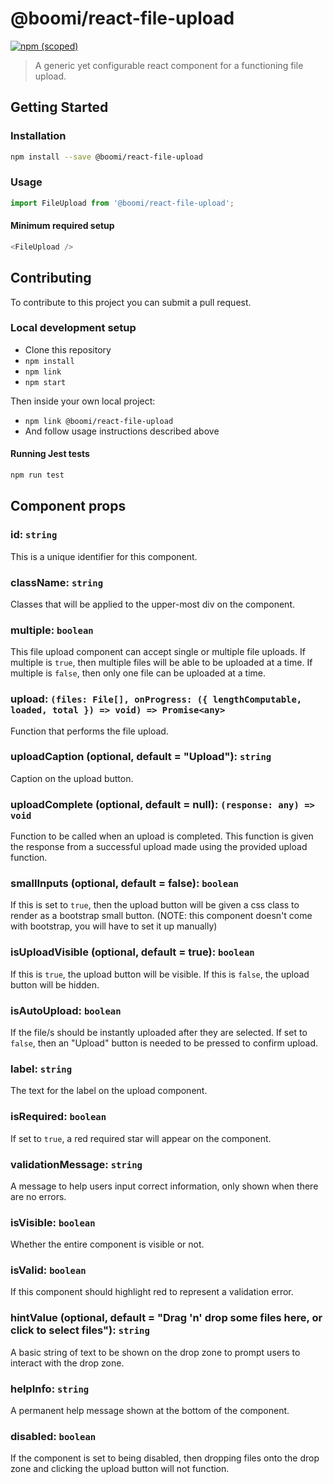 # @boomi/react-file-upload

[![npm (scoped)](https://img.shields.io/npm/v/@boomi/react-file-upload.svg?style=flat-square)](https://www.npmjs.com/package/@boomi/react-file-upload)

> A generic yet configurable react component for a functioning file upload.

## Getting Started
### Installation

```sh
npm install --save @boomi/react-file-upload
```

### Usage

```js
import FileUpload from '@boomi/react-file-upload';
```

#### Minimum required setup

```js
<FileUpload />
```

## Contributing

To contribute to this project you can submit a pull request.

### Local development setup

* Clone this repository
* `npm install`
* `npm link`
* `npm start`

Then inside your own local project:
* `npm link @boomi/react-file-upload`
* And follow usage instructions described above

#### Running Jest tests

```sh
npm run test
```

## Component props
### id: `string`
This is a unique identifier for this component.

### className: `string`
Classes that will be applied to the upper-most div on the component.

### multiple: `boolean`
This file upload component can accept single or multiple file uploads.
If multiple is `true`, then multiple files will be able to be uploaded at a time.
If multiple is `false`, then only one file can be uploaded at a time.

### upload: `(files: File[], onProgress: ({ lengthComputable, loaded, total }) => void) => Promise<any>`
Function that performs the file upload.

### uploadCaption (optional, default = "Upload"): `string`
Caption on the upload button.

### uploadComplete (optional, default = null): `(response: any) => void`
Function to be called when an upload is completed.
This function is given the response from a successful upload made using the provided upload function.

### smallInputs (optional, default = false): `boolean`
If this is set to `true`, then the upload button will be given a css class to render as a bootstrap small button.
(NOTE: this component doesn't come with bootstrap, you will have to set it up manually)

### isUploadVisible (optional, default = true): `boolean`
If this is `true`, the upload button will be visible.
If this is `false`, the upload button will be hidden.

### isAutoUpload: `boolean`
If the file/s should be instantly uploaded after they are selected.
If set to `false`, then an "Upload" button is needed to be pressed to confirm upload.

### label: `string`
The text for the label on the upload component.

### isRequired: `boolean`
If set to `true`, a red required star will appear on the component.

### validationMessage: `string`
A message to help users input correct information, only shown when there are no errors.

### isVisible: `boolean`
Whether the entire component is visible or not.

### isValid: `boolean`
If this component should highlight red to represent a validation error.

### hintValue (optional, default = "Drag 'n' drop some files here, or click to select files"): `string`
A basic string of text to be shown on the drop zone to prompt users to interact with the drop zone.

### helpInfo: `string`
A permanent help message shown at the bottom of the component.

### disabled: `boolean`
If the component is set to being disabled, then dropping files onto the drop zone and clicking the upload button will not function.
